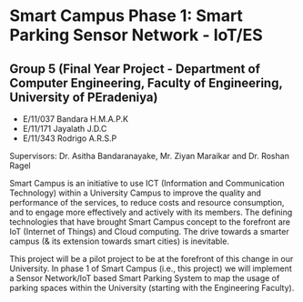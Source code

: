 # Smart Campus Phase 1: Smart Parking Sensor Network - IoT/ES

## Group 5 (Final Year Project - Department of Computer Engineering, Faculty of Engineering, University of PEradeniya)


- E/11/037 Bandara H.M.A.P.K
- E/11/171 Jayalath J.D.C
- E/11/343 Rodrigo A.R.S.P


Supervisors: Dr. Asitha Bandaranayake, Mr. Ziyan Maraikar and Dr. Roshan Ragel


Smart Campus is an initiative to use ICT (Information and Communication Technology) within a University Campus to improve the quality and performance of the services, to reduce costs and resource consumption, and to engage more effectively and actively with its members. The defining technologies that have brought Smart Campus concept to the forefront are IoT (Internet of Things) and Cloud computing. The drive towards a smarter campus (& its extension towards smart cities) is inevitable. 


This project will be a pilot project to be at the forefront of this change in our University. In phase 1 of Smart Campus (i.e., this project) we will implement a Sensor Network/IoT based Smart Parking System to map the usage of parking spaces within the University (starting with the Engineering Faculty). 
